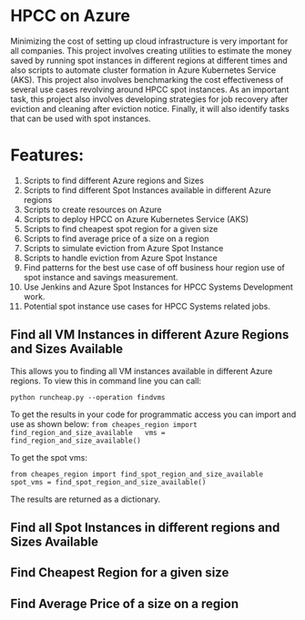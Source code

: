 # HPCC on Azure

Minimizing the cost of setting up cloud infrastructure is very important for all companies. This project involves creating utilities to estimate the money saved by running spot instances in different regions at different times and also scripts to automate cluster formation in Azure Kubernetes Service (AKS). This project also involves benchmarking the cost effectiveness of several use cases revolving around HPCC spot instances. As an important task, this project also involves developing strategies for job recovery after eviction and cleaning after eviction notice. Finally, it will also identify tasks that can be used with spot instances. 

# Features:
1. Scripts to find different Azure regions and Sizes
2. Scripts to find different Spot Instances available in different Azure regions
3. Scripts to create resources on Azure
4. Scripts to deploy HPCC on Azure Kubernetes Service (AKS)
5. Scripts to find cheapest spot region for a given size
6. Scripts to find average price of a size on a region
7. Scripts to simulate eviction from Azure Spot Instance
8. Scripts to handle eviction from Azure Spot Instance 
9. Find patterns for the best use case of off business hour region use of spot instance and savings measurement.
10. Use Jenkins and Azure Spot Instances for HPCC Systems Development work.
11. Potential spot instance use cases for HPCC Systems related jobs.


## Find all VM Instances in different Azure Regions and Sizes Available

This allows you to finding all VM instances available in different Azure regions. To view this in command line you can call:

`
	python runcheap.py --operation findvms
`

To get the results in your code for programmatic access you can import and use as shown below:
`
from cheapes_region import find_region_and_size_available  
vms = find_region_and_size_available()
`

To get the spot vms:

`
from cheapes_region import find_spot_region_and_size_available  
spot_vms = find_spot_region_and_size_available()
`

The results are returned as a dictionary.

## Find all Spot Instances in different regions and Sizes Available

## Find Cheapest Region for a given size

## Find Average Price of a size on a region